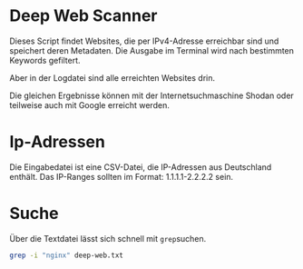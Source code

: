 # Deep Web Scanner
Dieses Script findet Websites, die per IPv4-Adresse erreichbar sind und speichert
deren Metadaten. Die Ausgabe im Terminal wird nach bestimmten Keywords gefiltert.

Aber in der Logdatei sind alle erreichten Websites drin.

Die gleichen Ergebnisse können mit der Internetsuchmaschine Shodan oder teilweise
auch mit Google erreicht werden.

# Ip-Adressen
Die Eingabedatei ist eine CSV-Datei, die IP-Adressen aus Deutschland enthält.
Das IP-Ranges sollten im Format: 1.1.1.1-2.2.2.2 sein.

# Suche
Über die Textdatei lässt sich schnell mit `grep`suchen.

``` bash
grep -i "nginx" deep-web.txt
```